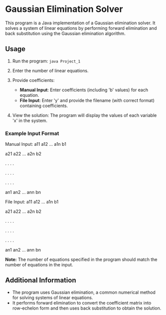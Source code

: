 # Gaussian Elimination Solver

This program is a Java implementation of a Gaussian elimination solver. It solves a system of linear equations by performing forward elimination and back substitution using the Gaussian elimination algorithm.

## Usage

1. Run the program: `java Project_1`

2. Enter the number of linear equations.

3. Provide coefficients:
   - **Manual Input**: Enter coefficients (including 'b' values) for each equation.
   - **File Input**: Enter 'y' and provide the filename (with correct format) containing coefficients.

4. View the solution: The program will display the values of each variable 'x' in the system.

### Example Input Format

Manual Input:
a11 a12 ... a1n b1

a21 a22 ... a2n b2

. . . .

. . . .

. . . .

an1 an2 ... ann bn


File Input:
a11 a12 ... a1n b1

a21 a22 ... a2n b2

. . . .

. . . .

. . . .

an1 an2 ... ann bn


**Note:** The number of equations specified in the program should match the number of equations in the input.

## Additional Information

- The program uses Gaussian elimination, a common numerical method for solving systems of linear equations.
- It performs forward elimination to convert the coefficient matrix into row-echelon form and then uses back substitution to obtain the solution.

